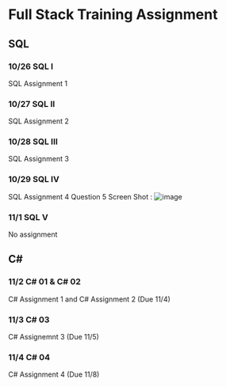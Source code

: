 # Full Stack Training Assignment

## SQL
### 10/26 SQL I
SQL Assignment 1
### 10/27 SQL II
SQL Assignment 2
### 10/28 SQL III
SQL Assignment 3
### 10/29 SQL IV
SQL Assignment 4
Question 5 Screen Shot : ![image](https://user-images.githubusercontent.com/89765880/139485357-29576bfd-3eac-4f2d-ab0d-44f901748f58.png)
### 11/1 SQL V
No assignment

## C\#
### 11/2 C\# 01 & C\# 02
C\# Assignment 1 and C\# Assignment 2 (Due 11/4)
### 11/3 C\# 03
C\# Assignemnt 3 (Due 11/5)
### 11/4 C\# 04
C\# Assignment 4 (Due 11/8)
